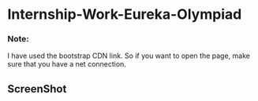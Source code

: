 # Internship-Work-Eureka-Olympiad

### Note:
I have used the bootstrap CDN link. So if you want to open the page, make sure that you have a net connection.

## ScreenShot
